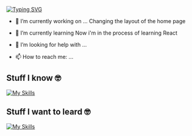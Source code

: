 [![Typing SVG](https://readme-typing-svg.demolab.com?font=Fira+Code&pause=1000&random=false&width=435&lines=Hello+I'm+Michael)](https://git.io/typing-svg)

- 🔭 I’m currently working on ...
        Changing the layout of the home page

- 🌱 I’m currently learning 
    Now i'm in the process of learning React

- 🤔 I’m looking for help with ...
- 📫 How to reach me: ...

## Stuff I know 🤓
[![My Skills](https://skillicons.dev/icons?i=git,github,js,react,nodejs,html,css,sass,tailwind,bootstrap,raspberrypi,vscode)](https://skillicons.dev)

## Stuff I want to leard 🤓
[![My Skills](https://skillicons.dev/icons?i=mongodb,react,angular,sql,php)](https://skillicons.dev)
<!--
**Michalkcb/Michalkcb** is a ✨ _special_ ✨ repository because its `README.md` (this file) appears on your GitHub profile.

Here are some ideas to get you started:

- 🔭 I’m currently working on ...
- 🌱 I’m currently learning ...
- 👯 I’m looking to collaborate on ...

- 💬 Ask me about ...

- 😄 Pronouns: ...
- ⚡ Fun fact: ...
-->
